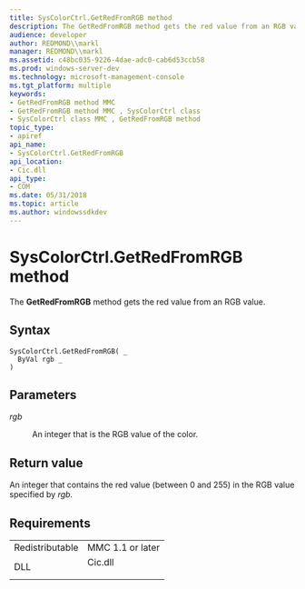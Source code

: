 ```yaml
---
title: SysColorCtrl.GetRedFromRGB method
description: The GetRedFromRGB method gets the red value from an RGB value.
audience: developer
author: REDMOND\\markl
manager: REDMOND\\markl
ms.assetid: c48bc035-9226-4dae-adc0-cab6d53ccb58
ms.prod: windows-server-dev
ms.technology: microsoft-management-console
ms.tgt_platform: multiple
keywords:
- GetRedFromRGB method MMC
- GetRedFromRGB method MMC , SysColorCtrl class
- SysColorCtrl class MMC , GetRedFromRGB method
topic_type:
- apiref
api_name:
- SysColorCtrl.GetRedFromRGB
api_location:
- Cic.dll
api_type:
- COM
ms.date: 05/31/2018
ms.topic: article
ms.author: windowssdkdev
---
```


# SysColorCtrl.GetRedFromRGB method

The **GetRedFromRGB** method gets the red value from an RGB value.

## Syntax


```VB
SysColorCtrl.GetRedFromRGB( _
  ByVal rgb _
)
```



## Parameters

<dl> <dt>

*rgb* 
</dt> <dd>

An integer that is the RGB value of the color.

</dd> </dl>

## Return value

An integer that contains the red value (between 0 and 255) in the RGB value specified by *rgb*.

## Requirements



|                            |                                                                                    |
|----------------------------|------------------------------------------------------------------------------------|
| Redistributable<br/> | MMC 1.1 or later<br/>                                                        |
| DLL<br/>             | <dl> <dt>Cic.dll</dt> </dl> |



 

 





